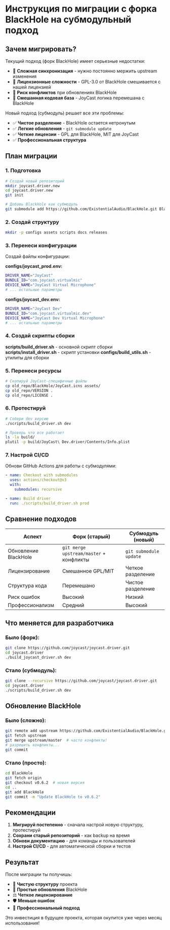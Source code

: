 # Инструкция по миграции с форка BlackHole на субмодульный подход

## Зачем мигрировать?

Текущий подход (форк BlackHole) имеет серьезные недостатки:

- 🔴 **Сложная синхронизация** - нужно постоянно мержить upstream изменения
- 🔴 **Лицензионные сложности** - GPL-3.0 от BlackHole смешивается с нашей лицензией  
- 🔴 **Риск конфликтов** при обновлениях BlackHole
- 🔴 **Смешанная кодовая база** - JoyCast логика перемешана с BlackHole

Новый подход (субмодуль) решает все эти проблемы:

- ✅ **Чистое разделение** - BlackHole остается нетронутым
- ✅ **Легкие обновления** - `git submodule update`
- ✅ **Четкие лицензии** - GPL для BlackHole, MIT для JoyCast
- ✅ **Профессиональная структура**

## План миграции

### 1. Подготовка

```bash
# Создай новый репозиторий
mkdir joycast.driver.new
cd joycast.driver.new
git init

# Добавь BlackHole как субмодуль
git submodule add https://github.com/ExistentialAudio/BlackHole.git BlackHole
```

### 2. Создай структуру

```bash
mkdir -p configs assets scripts docs releases
```

### 3. Перенеси конфигурации

Создай файлы конфигурации:

**configs/joycast_prod.env:**
```bash
DRIVER_NAME="JoyCast"
BUNDLE_ID="com.joycast.virtualmic"
DEVICE_NAME="JoyCast Virtual Microphone"
# ... остальные параметры
```

**configs/joycast_dev.env:**
```bash
DRIVER_NAME="JoyCast Dev"  
BUNDLE_ID="com.joycast.virtualmic.dev"
DEVICE_NAME="JoyCast Dev Virtual Microphone"
# ... остальные параметры
```

### 4. Создай скрипты сборки

**scripts/build_driver.sh** - основной скрипт сборки
**scripts/install_driver.sh** - скрипт установки
**configs/build_utils.sh** - утилиты для сборки

### 5. Перенеси ресурсы

```bash
# Скопируй JoyCast-специфичные файлы
cp old_repo/BlackHole/JoyCast.icns assets/
cp old_repo/VERSION .
cp old_repo/LICENSE .
```

### 6. Протестируй

```bash
# Собери dev версию
./scripts/build_driver.sh dev

# Проверь что все работает
ls -la build/
plutil -p build/JoyCast\ Dev.driver/Contents/Info.plist
```

### 7. Настрой CI/CD

Обнови GitHub Actions для работы с субмодулями:

```yaml
- name: Checkout with submodules
  uses: actions/checkout@v3
  with:
    submodules: recursive

- name: Build driver
  run: ./scripts/build_driver.sh prod
```

## Сравнение подходов

| Аспект | Форк (старый) | Субмодуль (новый) |
|--------|---------------|-------------------|
| Обновление BlackHole | `git merge upstream/master` + конфликты | `git submodule update` |
| Лицензирование | Смешанное GPL/MIT | Четкое разделение |
| Структура кода | Перемешано | Чистое разделение |
| Риск ошибок | Высокий | Низкий |
| Профессионализм | Средний | Высокий |

## Что меняется для разработчика

### Было (форк):
```bash
git clone https://github.com/joycast/joycast.driver.git
cd joycast.driver
./build_joycast_driver.sh dev
```

### Стало (субмодуль):
```bash
git clone --recursive https://github.com/joycast/joycast.driver.git
cd joycast.driver
./scripts/build_driver.sh dev
```

## Обновление BlackHole

### Было (сложно):
```bash
git remote add upstream https://github.com/ExistentialAudio/BlackHole.git
git fetch upstream
git merge upstream/master  # часто конфликты!
# разрешить конфликты...
git commit
```

### Стало (просто):
```bash
cd BlackHole
git fetch origin
git checkout v0.6.2  # новая версия
cd ..
git add BlackHole
git commit -m "Update BlackHole to v0.6.2"
```

## Рекомендации

1. **Мигрируй постепенно** - сначала настрой новую структуру, протестируй
2. **Сохрани старый репозиторий** - как backup на время
3. **Обнови документацию** - для команды и пользователей
4. **Настрой CI/CD** - для автоматической сборки и тестов

## Результат

После миграции ты получишь:

- 📁 **Чистую структуру** проекта
- 🔄 **Простые обновления** BlackHole  
- ⚖️ **Четкое лицензирование**
- 🛡️ **Меньше ошибок**
- 🏢 **Профессиональный подход**

Это инвестиция в будущее проекта, которая окупится уже через месяц использования! 